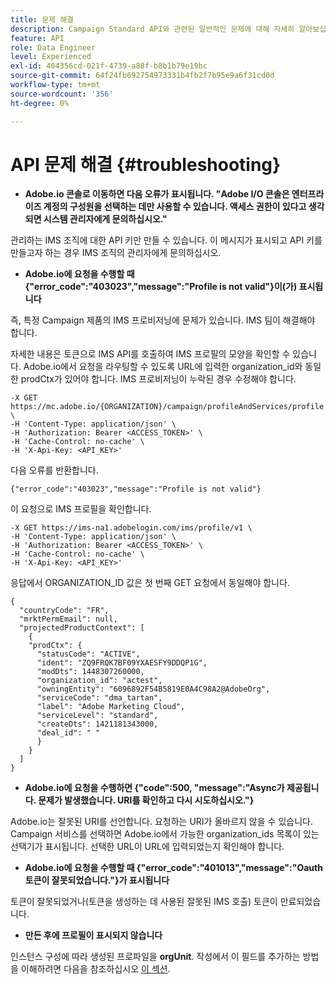 ```yaml
---
title: 문제 해결
description: Campaign Standard API와 관련된 일반적인 문제에 대해 자세히 알아보십시오
feature: API
role: Data Engineer
level: Experienced
exl-id: 404356cd-021f-4739-a88f-b8b1b79e19bc
source-git-commit: 64f24fb692754973331b4fb2f7b95e9a6f31cd0d
workflow-type: tm+mt
source-wordcount: '356'
ht-degree: 0%

---
```


# API 문제 해결 {#troubleshooting}

* **Adobe.io 콘솔로 이동하면 다음 오류가 표시됩니다. &quot;Adobe I/O 콘솔은 엔터프라이즈 계정의 구성원을 선택하는 데만 사용할 수 있습니다. 액세스 권한이 있다고 생각되면 시스템 관리자에게 문의하십시오.&quot;**

관리하는 IMS 조직에 대한 API 키만 만들 수 있습니다. 이 메시지가 표시되고 API 키를 만들고자 하는 경우 IMS 조직의 관리자에게 문의하십시오.

* **Adobe.io에 요청을 수행할 때 {&quot;error_code&quot;:&quot;403023&quot;,&quot;message&quot;:&quot;Profile is not valid&quot;}이(가) 표시됩니다**

즉, 특정 Campaign 제품의 IMS 프로비저닝에 문제가 있습니다. IMS 팀이 해결해야 합니다.

자세한 내용은 토큰으로 IMS API를 호출하여 IMS 프로필의 모양을 확인할 수 있습니다. Adobe.io에서 요청을 라우팅할 수 있도록 URL에 입력한 organization_id와 동일한 prodCtx가 있어야 합니다.
IMS 프로비저닝이 누락된 경우 수정해야 합니다.

```
-X GET https://mc.adobe.io/{ORGANIZATION}/campaign/profileAndServices/profile \
-H 'Content-Type: application/json' \
-H 'Authorization: Bearer <ACCESS_TOKEN>' \
-H 'Cache-Control: no-cache' \
-H 'X-Api-Key: <API_KEY>'
```

다음 오류를 반환합니다.

```
{"error_code":"403023","message":"Profile is not valid"}
```

이 요청으로 IMS 프로필을 확인합니다.

```
-X GET https://ims-na1.adobelogin.com/ims/profile/v1 \
-H 'Content-Type: application/json' \
-H 'Authorization: Bearer <ACCESS_TOKEN>' \
-H 'Cache-Control: no-cache' \
-H 'X-Api-Key: <API_KEY>'
```

응답에서 ORGANIZATION_ID 값은 첫 번째 GET 요청에서 동일해야 합니다.

```
{
  "countryCode": "FR",
  "mrktPermEmail": null,
  "projectedProductContext": [
    {
    "prodCtx": {
      "statusCode": "ACTIVE",
      "ident": "ZQ9FRQK7BF09YXAESFY9DDQP1G",
      "modDts": 1448307260000,
      "organization_id": "actest",
      "owningEntity": "6096892F54B5819E0A4C98A2@AdobeOrg",
      "serviceCode": "dma_tartan",
      "label": "Adobe Marketing Cloud",
      "serviceLevel": "standard",
      "createDts": 1421181343000,
      "deal_id": " "
      }
    }
  ]
}
```

* **Adobe.io에 요청을 수행하면 {&quot;code&quot;:500, &quot;message&quot;:&quot;Async가 제공됩니다. 문제가 발생했습니다. URI를 확인하고 다시 시도하십시오.&quot;}**

Adobe.io는 잘못된 URI를 선언합니다. 요청하는 URI가 올바르지 않을 수 있습니다. Campaign 서비스를 선택하면 Adobe.io에서 가능한 organization_ids 목록이 있는 선택기가 표시됩니다. 선택한 URL이 URL에 입력되었는지 확인해야 합니다.

* **Adobe.io에 요청을 수행할 때 {&quot;error_code&quot;:&quot;401013&quot;,&quot;message&quot;:&quot;Oauth 토큰이 잘못되었습니다.&quot;}가 표시됩니다**

토큰이 잘못되었거나(토큰을 생성하는 데 사용된 잘못된 IMS 호출) 토큰이 만료되었습니다.

* **만든 후에 프로필이 표시되지 않습니다**

인스턴스 구성에 따라 생성된 프로파일을 **orgUnit**. 작성에서 이 필드를 추가하는 방법을 이해하려면 다음을 참조하십시오 [이 섹션](../../api/using/creating-profiles-api.md).

<!-- * (error duplicate key : quand tu crées un profile qui existe déjà , il faut faire un patch pour updater le profile plutôt qu’un POST)

With Curl
List all profiles

Create a profile

Update the mobilePhone attribute of a profile

API Calls on Service

GET the list of services

-->

<!--

How to find and use a filter?
Error codes:

* PAtch sur Age = message d'erreur :
500
Cannot update the 'age' property that is read-only
'age' property is not valid for the 'profile' resource.
-->

<!--
How to filter a list of subscribed profiles with available profile filters ? by date (by les filtres dispo sur la ressource) ?

Pattern classique :

recupérer la liste des subscriptions filtrées d'un profile
1) get sur profile
2) recup PKey
3) get sur PKey
4) get sur href des subscriptions

Comment savoir quel filtre appliquer ?

1) get sur metadata de profile
2) retourne description de la collection subscription
3) get sur la valeur du champ resTarget
4) get sur le href dans filters
5) retourne les filtres applicables sur l'url des data.

-->
